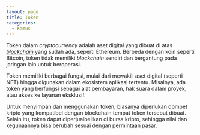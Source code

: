 ```yaml
---
layout: page
title: Token
categories:
  - Kamus
---
```


Token dalam *cryptocurrency* adalah aset digital yang dibuat di atas [*blockchain*](rojocrypto.com/blockchain/) yang sudah ada, seperti Ethereum. Berbeda dengan koin seperti Bitcoin, token tidak memiliki *blockchain* sendiri dan bergantung pada jaringan lain untuk beroperasi.

Token memiliki berbagai fungsi, mulai dari mewakili aset digital (seperti NFT) hingga digunakan dalam ekosistem aplikasi tertentu. Misalnya, ada token yang berfungsi sebagai alat pembayaran, hak suara dalam proyek, atau akses ke layanan eksklusif.

Untuk menyimpan dan menggunakan token, biasanya diperlukan dompet kripto yang kompatibel dengan blockchain tempat token tersebut dibuat. Selain itu, token dapat diperjualbelikan di bursa kripto, sehingga nilai dan kegunaannya bisa berubah sesuai dengan permintaan pasar.